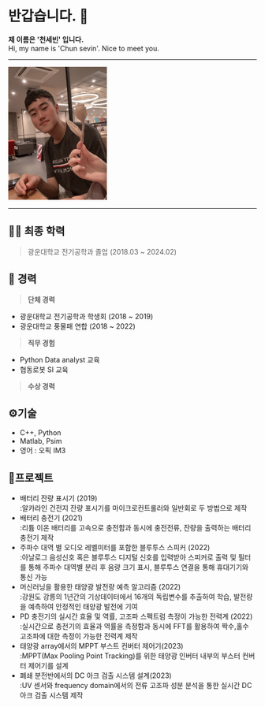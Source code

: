 # 반갑습니다. 👋
**제 이름은 '천세빈' 입니다.** \
Hi, my name is 'Chun sevin'. Nice to meet you.

---

<img src="https://github.com/imsbchun/imsbchun/blob/main/KakaoTalk_20220916_135936900.jpg" width="200" height="270"/>

---
## 👨‍🎓 최종 학력
> 광운대학교 전기공학과 졸업 (2018.03 ~ 2024.02)
## 💼 경력
> __단체 경력__
  - 광운대학교 전기공학과 학생회 (2018 ~ 2019)
  - 광운대학교 풍물패 연합 (2018 ~ 2022)
> __직무 경험__
  - Python Data analyst 교육
  - 협동로봇 SI 교육
> __수상 경력__

## ⚙️기술
  - C++, Python
  - Matlab, Psim
  - 영어 : 오픽 IM3
## 🔬프로젝트
  - 배터리 잔량 표시기 (2019) \
    :알카라인 건전지 잔량 표시기를 마이크로컨트롤러와 일반회로 두 방법으로 제작
  - 배터리 충전기 (2021) \
    :리튬 이온 배터리를 고속으로 충전함과 동시에 충전전류, 잔량을 출력하는 배터리 충전기 제작
  - 주파수 대역 별 오디오 레벨미터를 포함한 블루투스 스피커 (2022) \
    :아날로그 음성신호 혹은 블루투스 디지털 신호를 입력받아 스피커로 출력 및 필터를 통해 주파수 대역별 분리 후 음량 크기 표시, 블루투스 연결을 통해 휴대기기와 통신 가능
  - 머신러닝을 활용한 태양광 발전량 예측 알고리즘 (2022) \
    :강원도 강릉의 1년간의 기상데이터에서 16개의 독립변수를 추출하여 학습, 발전량을 예측하여 안정적인 태양광 발전에 기여
  - PD 충전기의 실시간 효율 및 역률, 고조파 스펙트럼 측정이 가능한 전력계 (2022) \
    :실시간으로 충전기의 효율과 역률을 측정함과 동시에 FFT를 활용하여 짝수,홀수 고조파에 대한 측정이 가능한 전력계 제작
  - 태양광 array에서의 MPPT 부스트 컨버터 제어기(2023) \
    :MPPT(Max Pooling Point Tracking)를 위한 태양광 인버터 내부의 부스터 컨버터 제어기를 설계
  - 폐쇄 분전반에서의 DC 아크 검출 시스템 설계(2023) \
    :UV 센서와 frequency domain에서의 전류 고조파 성분 분석을 통한 실시간 DC 아크 검출 시스템 제작
